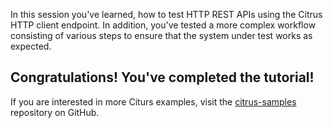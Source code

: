 In this session you've learned, how to test HTTP REST APIs using the Citrus HTTP client endpoint. In addition, you've
tested a more complex workflow consisting of various steps to ensure that the system under test works as expected. 

## Congratulations! You've completed the tutorial!

If you are interested in more Citurs examples, visit the 
[citrus-samples](https://github.com/christophd/citrus-samples) repository on GitHub.
